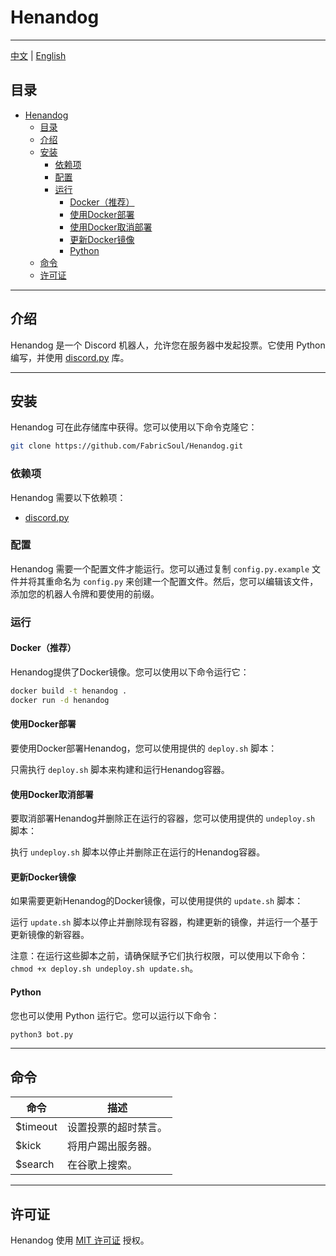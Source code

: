 # Henandog

---
[中文](./README_zh.md) | [English](./README.md)


## 目录

- [Henandog](#henandog)
  - [目录](#目录)
  - [介绍](#介绍)
  - [安装](#安装)
    - [依赖项](#依赖项)
    - [配置](#配置)
    - [运行](#运行)
      - [Docker（推荐）](#docker推荐)
      - [使用Docker部署](#使用docker部署)
      - [使用Docker取消部署](#使用docker取消部署)
      - [更新Docker镜像](#更新docker镜像)
      - [Python](#python)
  - [命令](#命令)
  - [许可证](#许可证)

---
## 介绍
Henandog 是一个 Discord 机器人，允许您在服务器中发起投票。它使用 Python 编写，并使用 [discord.py](https://pypi.org/project/discord.py/) 库。

---
## 安装
Henandog 可在此存储库中获得。您可以使用以下命令克隆它：
```bash
git clone https://github.com/FabricSoul/Henandog.git
```
### 依赖项
Henandog 需要以下依赖项：
  * [discord.py](https://pypi.org/project/discord.py/)

### 配置
Henandog 需要一个配置文件才能运行。您可以通过复制 `config.py.example` 文件并将其重命名为 `config.py` 来创建一个配置文件。然后，您可以编辑该文件，添加您的机器人令牌和要使用的前缀。

### 运行

#### Docker（推荐）
Henandog提供了Docker镜像。您可以使用以下命令运行它：
```bash
docker build -t henandog .
docker run -d henandog
```

#### 使用Docker部署
要使用Docker部署Henandog，您可以使用提供的 `deploy.sh` 脚本：

只需执行 `deploy.sh` 脚本来构建和运行Henandog容器。

#### 使用Docker取消部署
要取消部署Henandog并删除正在运行的容器，您可以使用提供的 `undeploy.sh` 脚本：

执行 `undeploy.sh` 脚本以停止并删除正在运行的Henandog容器。

#### 更新Docker镜像
如果需要更新Henandog的Docker镜像，可以使用提供的 `update.sh` 脚本：

运行 `update.sh` 脚本以停止并删除现有容器，构建更新的镜像，并运行一个基于更新镜像的新容器。

注意：在运行这些脚本之前，请确保赋予它们执行权限，可以使用以下命令：`chmod +x deploy.sh undeploy.sh update.sh`。

#### Python
您也可以使用 Python 运行它。您可以运行以下命令：
```bash
python3 bot.py
```

---
## 命令
| 命令 | 描述 |
| --- | --- |
| $timeout | 设置投票的超时禁言。 |
| $kick | 将用户踢出服务器。 |
| $search | 在谷歌上搜索。 |

---
## 许可证
Henandog 使用 [MIT 许可证](./LICENSE) 授权。